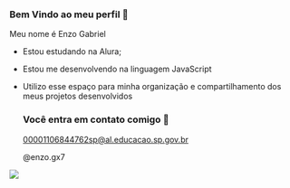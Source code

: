 ### Bem Vindo ao meu perfil 👋

Meu nome é Enzo Gabriel

- Estou estudando na Alura;
- Estou me desenvolvendo na linguagem JavaScript
- Utilizo esse espaço para minha organização e compartilhamento dos meus projetos desenvolvidos

  ### Você entra em contato comigo 📧

  00001106844762sp@al.educacao.sp.gov.br

  @enzo.gx7

![](  https://media.tenor.com/BxFxrSLDKCAAAAAi/gif.gif)
  
